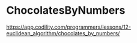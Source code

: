 # ChocolatesByNumbers

https://app.codility.com/programmers/lessons/12-euclidean_algorithm/chocolates_by_numbers/